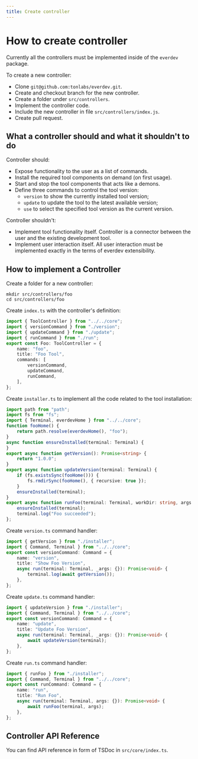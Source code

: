```yaml
---
title: Create controller
---
```


# How to create controller

Currently all the controllers must be implemented inside of the `everdev` package.

To create a new controller:

- Clone `git@github.com:tonlabs/everdev.git`.
- Create and checkout branch for the new controller.
- Create a folder under `src/controllers`.
- Implement the controller code.
- Include the new controller in file `src/controllers/index.js`.
- Create pull request.

## What a controller should and what it shouldn't to do

Controller should:

- Expose functionality to the user as a list of commands.
- Install the required tool components on demand (on first usage).
- Start and stop the tool components that acts like a demons.
- Define three commands to control the tool version:
  - `version` to show the currently installed tool version;
  - `update` to update the tool to the latest available version;
  - `use` to select the specified tool version as the current version.

Controller shouldn't:

- Implement tool functionality itself. Controller is a connector between the user and the existing development tool.
- Implement user interaction itself. All user interaction must be implemented exactly in the terms of everdev extensibility.

## How to implement a Controller

Create a folder for a new controller:

```shell
mkdir src/controllers/foo
cd src/controllers/foo
```

Create `index.ts` with the controller's definition:

```ts
import { ToolController } from "../../core";
import { versionCommand } from "./version";
import { updateCommand } from "./update";
import { runCommand } from "./run";
export const Foo: ToolController = {
    name: "foo",
    title: "Foo Tool",
    commands: [
        versionCommand,
        updateCommand,
        runCommand,
    ],
};
```

Create `installer.ts` to implement all the code related to the tool installation:

```ts
import path from "path";
import fs from "fs";
import { Terminal, everdevHome } from "../../core";
function fooHome() {
    return path.resolve(everdevHome(), "foo");
}
async function ensureInstalled(terminal: Terminal) {
}
export async function getVersion(): Promise<string> {
    return "1.0.0";
}
export async function updateVersion(terminal: Terminal) {
    if (fs.existsSync(fooHome())) {
        fs.rmdirSync(fooHome(), { recursive: true });
    }
    ensureInstalled(terminal);
}
export async function runFoo(terminal: Terminal, workDir: string, args: string[]): Promise<void> {
    ensureInstalled(terminal);
    terminal.log("Foo succeeded");
};
```

Create `version.ts` command handler:

```ts
import { getVersion } from "./installer";
import { Command, Terminal } from "../../core";
export const versionCommand: Command = {
    name: "version",
    title: "Show Foo Version",
    async run(terminal: Terminal, _args: {}): Promise<void> {
        terminal.log(await getVersion());
    },
};
```

Create `update.ts` command handler:

```ts
import { updateVersion } from "./installer";
import { Command, Terminal } from "../../core";
export const versionCommand: Command = {
    name: "update",
    title: "Update Foo Version",
    async run(terminal: Terminal, _args: {}): Promise<void> {
        await updateVersion(terminal);
    },
};
```

Create `run.ts` command handler:

```ts
import { runFoo } from "./installer";
import { Command, Terminal } from "../../core";
export const runCommand: Command = {
    name: "run",
    title: "Run Foo",
    async run(terminal: Terminal, args: {}): Promise<void> {
        await runFoo(terminal, args);
    },
};
```

## Controller API Reference

You can find API reference in form of TSDoc in `src/core/index.ts`.